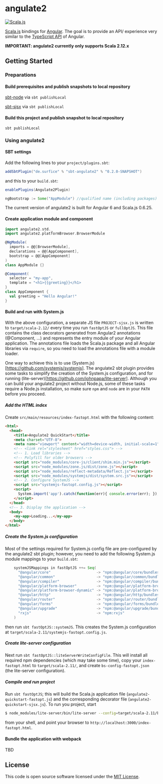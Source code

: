 # angulate2
<!--[![Gitter](https://badges.gitter.im/Join%20Chat.svg)](https://gitter.im/angulate2/Lobby)-->
[![Scala.js](https://www.scala-js.org/assets/badges/scalajs-0.6.17.svg)](https://www.scala-js.org)
<!--[![Build Status](https://travis-ci.org/jokade/angulate2.svg?branch=master)](https://travis-ci.org/jokade/angulate2)-->

[Scala.js](http://www.scala-js.org/) bindings for [Angular](http://www.angular.io). The goal is to provide an API/ experience very similar to the [TypeScript API](https://angular.io/docs/ts/latest/guide/cheatsheet.html) of Angular.

**IMPORTANT: angulate2 currently only supports Scala 2.12.x**

<!--A basic [Quickstart Example](https://github.com/jokade/angulate2-quickstart) that may serve as template is available, as well as set of **[extended examples](https://github.com/jokade/angulate2-examples)**.-->

<!--**[Release Notes](https://github.com/jokade/angulate2/wiki/Release-Notes)**-->

## Getting Started
### Preparations
#### Build prerequisites and publish snapshots to local repository
[sbt-node](https://github.com/surprof/sbt-node) via `sbt publishLocal`

[sbt-sjsx](https://github.com/surprof/sbt-sjsx) via `sbt publishLocal`

#### Build this project and publish snapshot to local repository
```
sbt publishLocal
```

### Using angulate2
#### SBT settings
Add the following lines to your `project/plugins.sbt`:
```scala
addSbtPlugin("de.surfice" % "sbt-angulate2" % "0.2.0-SNAPSHOT")
```
and this to your `build.sbt`:
```scala
enablePlugins(Angulate2Plugin)

ngBootstrap := Some("AppModule") //qualified name (including packages) of Scala class to bootstrap
```
The current version of angulate2 is built for Angular 6 and Scala.js 0.6.25.

#### Create application module and component
```scala
import angulate2.std._
import angulate2.platformBrowser.BrowserModule

@NgModule(
  imports = @@[BrowserModule],
  declarations = @@[AppComponent],
  bootstrap = @@[AppComponent]
)
class AppModule {}

@Component(
  selector = "my-app",
  template = "<h1>{{greeting}}</h1>
}
class AppComponent {
  val greeting = "Hello Angular!"
}
```

#### Build and run with System.js
With the above configuration, a separate JS file `PROJECT-sjsx.js` is written to `target/scala-2.12/` every time you run `fastOptJS` or `fullOptJS`. This file contains the class decorators generated from Angular2 annotations (@Component, ...) and represents the entry module of your Angular application. The annotations file loads the Scala.js package and all Angular libraries via `require`, so you need to load the annotations file with a module loader. 

One way to achieve this is to use (System.js)[https://github.com/systemjs/systemjs]. The angulate2 sbt plugin provides some tasks to simplify the creation of the System.js configuration, and for running (lite-server)[https://github.com/johnpapa/lite-server]. Although you can build your angulate2 project without Node.js, some of these tasks require a Node.js installation, so make sure `npm` and `node` are in your `PATH` before you proceed.

##### Add the HTML index
Create `src/main/resources/index-fastopt.html` with the following content:
```html
<html>
  <head>
    <title>Angulate2 QuickStart</title>
    <meta charset="UTF-8">
    <meta name="viewport" content="width=device-width, initial-scale=1">
    <!-- <link rel="stylesheet" href="styles.css"> -->
    <!-- 1. Load libraries -->
    <!-- Polyfill for older browsers -->
    <script src="node_modules/core-js/client/shim.min.js"></script>
    <script src="node_modules/zone.js/dist/zone.js"></script>
    <script src="node_modules/reflect-metadata/Reflect.js"></script>
    <script src="node_modules/systemjs/dist/system.src.js"></script>
    <!-- 2. Configure SystemJS -->
    <script src="systemjs-fastopt.config.js"></script>
    <script>
      System.import('app').catch(function(err){ console.error(err); });
    </script>
  </head>
  <!-- 3. Display the application -->
  <body>
    <my-app>Loading...</my-app>
  </body>
</html>
```

##### Create the System.js configuration 
Most of the settings required for System.js config file are pre-configured by the angulate2 sbt plugin; however, you need to add the following System.js module mappings to your `build.sbt`:
```scala
    systemJSMappings in fastOptJS ++= Seq(
      "@angular/core"                     -> "npm:@angular/core/bundles/core.umd.js",
      "@angular/common"                   -> "npm:@angular/common/bundles/common.umd.js",
      "@angular/compiler"                 -> "npm:@angular/compiler/bundles/compiler.umd.js",
      "@angular/platform-browser"         -> "npm:@angular/platform-browser/bundles/platform-browser.umd.js",
      "@angular/platform-browser-dynamic" -> "npm:@angular/platform-browser-dynamic/bundles/platform-browser-dynamic.umd.js",
      "@angular/http"                     -> "npm:@angular/http/bundles/http.umd.js",
      "@angular/router"                   -> "npm:@angular/router/bundles/router.umd.js",
      "@angular/forms"                    -> "npm:@angular/forms/bundles/forms.umd.js",
      "@angular/upgrade"                  -> "npm:@angular/upgrade/bundles/upgrade.umd.js",
      "rxjs"                              -> "npm:rxjs"
    )
```

then run `sbt fastOptJS::systemJS`. This creates the System.js configuration at `target/scala-2.11/systemjs-fastopt.config.js`.

##### Create lite-server configuration
Next run `sbt fastOptJS::liteServerWriteConfigFile`. This will install all required npm dependencies (which may take some time), copy your `index-fastopt.html` to `target/scala-2.11/`, and create `bs-config-fastopt.json` (the lite-server configuration).

##### Compile and run project
Run `sbt fastOptJS`; this will build the Scala.js application file (`angulate2-quickstart-fastopt.js`) and the corresponding decorator file (`angulate2-quickstart-sjsx.js`). To run you project, start
```bash
$ node_modules/lite-server/bin/lite-server --config=target/scala-2.11/bs-config-fastopt.json
```
from your shell, and point your browser to `http://localhost:3000/index-fastopt.html`.

#### Bundle the application with webpack
TBD

## License
This code is open source software licensed under the [MIT License](http://opensource.org/licenses/MIT).
